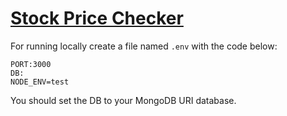 # [Stock Price Checker](https://freecodecamp.org/learn/information-security/information-security-projects/stock-price-checker)
For running locally create a file named `.env` with the code below:
```
PORT:3000
DB:
NODE_ENV=test
```
You should set the DB to your MongoDB URI database.
